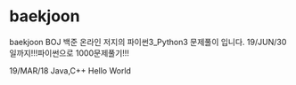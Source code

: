 # baekjoon
baekjoon BOJ
백준 온라인 저지의 파이썬3_Python3 문제풀이 입니다.
19/JUN/30일까지!!!파이썬으로 1000문제풀기!!!

19/MAR/18 Java,C++   Hello World
